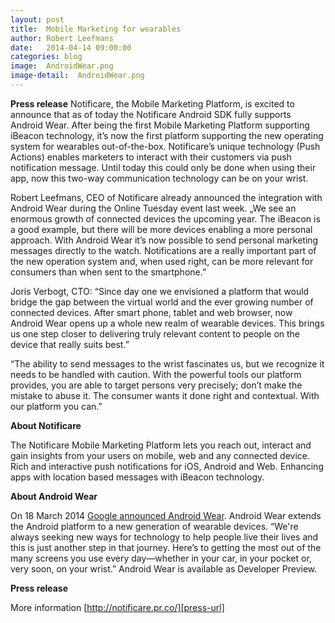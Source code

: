 ```yaml
---
layout: post
title:  Mobile Marketing for wearables
author: Robert Leefmans
date:   2014-04-14 09:00:00
categories: blog
image:  AndroidWear.png
image-detail:  AndroidWear.png
---
```

**Press release** Notificare, the Mobile Marketing Platform, is excited to announce that as of today the Notificare Android SDK fully supports Android Wear. After being the first Mobile Marketing Platform supporting iBeacon technology, it’s now the first platform supporting the new operating system for wearables out-of-the-box. Notificare’s unique technology (Push Actions) enables marketers to interact with their customers via push notification message. Until today this could only be done when using their app, now this two-way communication technology can be on your wrist.

Robert Leefmans, CEO of Notificare already announced the integration with Android Wear during the Online Tuesday event last week. „We see an enormous growth of connected devices the upcoming year. The iBeacon is a good example, but there will be more devices enabling a more personal approach. With Android Wear it’s now possible to send personal marketing messages directly to the watch. Notifications are a really important part of the new operation system and, when used right, can be more relevant for consumers than when sent to the smartphone.”

Joris Verbogt, CTO: “Since day one we envisioned a platform that would bridge the gap between the virtual world and the ever growing number of connected devices. After smart phone, tablet and web browser, now Android Wear opens up a whole new realm of wearable devices. This brings us one step closer to delivering truly relevant content to people on the device that really suits best.”

“The ability to send messages to the wrist fascinates us, but we recognize it needs to be handled with caution. With the powerful tools our platform provides, you are able to target persons very precisely; don’t make the mistake to abuse it. The consumer wants it done right and contextual. With our platform you can.”

**About Notificare** 

The Notificare Mobile Marketing Platform lets you reach out, interact and gain insights from your users on mobile, web and any connected device. Rich and interactive push notifications for iOS, Android and Web. Enhancing apps with location based messages with iBeacon technology.

**About Android Wear**

On 18 March 2014 [Google announced Android Wear][Google-blog]. Android Wear extends the Android platform to a new generation of wearable devices. “We're always seeking new ways for technology to help people live their lives and this is just another step in that journey. Here’s to getting the most out of the many screens you use every day—whether in your car, in your pocket or, very soon, on your wrist.” Android Wear is available as Developer Preview.


**Press release**

More information [http://notificare.pr.co/][press-url]

[press-url]: http://notificare.pr.co/
[Google-blog]: http://googleblog.blogspot.nl/2014/03/sharing-whats-up-our-sleeve-android.html